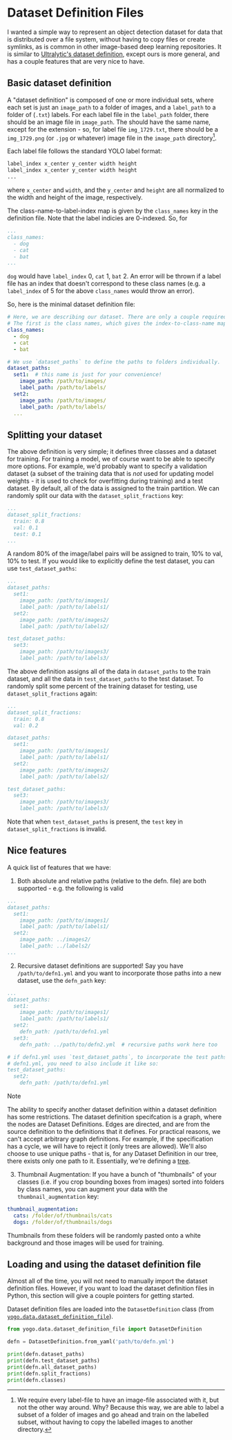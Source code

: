 # Dataset Definition Files

I wanted a simple way to represent an object detection dataset for data that is distributed over a file system, without having to copy files or create symlinks, as is common in other image-based deep learning repositories. It is similar to [Ultralytic's dataset definition](https://docs.ultralytics.com/datasets/detect/), except ours is more general, and has a couple features that are very nice to have.

## Basic dataset definition

A "dataset definition" is composed of one or more individual sets, where each set is just an `image_path` to a folder of images, and a `label_path` to a folder of (`.txt`) labels. For each label file in the `label_path` folder, there should be an image file in `image_path`. The should have the same name, except for the extension - so, for label file `img_1729.txt`, there should be a `img_1729.png` (or `.jpg` or whatever) image file in the `image_path` directory[^1].

Each label file follows the standard YOLO label format:

```txt
label_index x_center y_center width height
label_index x_center y_center width height
...
```

where `x_center` and `width`, and the `y_center` and `height` are all normalized to the width and height of the image, respectively.

The class-name-to-label-index map is given by the `class_names` key in the definition file. Note that the label indicies are 0-indexed. So, for

```yaml
...
class_names:
  - dog
  - cat
  - bat
...
```

`dog` would have `label_index` 0, `cat` 1, `bat` 2. An error will be thrown if a label file has an index that doesn't correspond to these class names (e.g. a `label_index` of 5 for the above `class_names` would throw an error).

So, here is the minimal dataset definition file:

```yaml
# Here, we are describing our dataset. There are only a couple required fields.
# The first is the class names, which gives the index-to-class-name map. In this
class_names:
  - dog
  - cat
  - bat

# We use `dataset_paths` to define the paths to folders individually.
dataset_paths:
  set1:  # this name is just for your convenience!
    image_path: /path/to/images/
    label_path: /path/to/labels/
  set2:
    image_path: /path/to/images/
    label_path: /path/to/labels/
  ...
```

## Splitting your dataset

The above definition is very simple; it defines three classes and a dataset for training. For training a model, we of course want to be able to specify more options. For example, we'd probably want to specify a validation dataset (a subset of the training data that is *not* used for updating model weights - it is used to check for overfitting during training) and a test dataset. By default, all of the data is assigned to the train partition. We can randomly split our data with the `dataset_split_fractions` key:

```yaml
...
dataset_split_fractions:
  train: 0.8
  val: 0.1
  test: 0.1
...
```

A random 80% of the image/label pairs will be assigned to train, 10% to val, 10% to test. If you would like to explicitly define the test dataset, you can use `test_dataset_paths`:

```yaml
...
dataset_paths:
  set1:
    image_path: /path/to/images1/
    label_path: /path/to/labels1/
  set2:
    image_path: /path/to/images2/
    label_path: /path/to/labels2/

test_dataset_paths:
  set3:
    image_path: /path/to/images3/
    label_path: /path/to/labels3/
```

The above definition assigns all of the data in `dataset_paths` to the train dataset, and all the data in `test_dataset_paths` to the test dataset. To randomly split some percent of the training dataset for testing, use `dataset_split_fractions` again:

```yaml
...
dataset_split_fractions:
  train: 0.8
  val: 0.2

dataset_paths:
  set1:
    image_path: /path/to/images1/
    label_path: /path/to/labels1/
  set2:
    image_path: /path/to/images2/
    label_path: /path/to/labels2/

test_dataset_paths:
  set3:
    image_path: /path/to/images3/
    label_path: /path/to/labels3/
```

Note that when `test_dataset_paths` is present, the `test` key in `dataset_split_fractions` is invalid.


## Nice features

A quick list of features that we have:

1. Both absolute and relative paths (relative to the defn. file) are both supported - e.g. the following is valid
```yaml
...
dataset_paths:
  set1:
    image_path: /path/to/images1/
    label_path: /path/to/labels1/
  set2:
    image_path: ../images2/
    label_path: ../labels2/
...
```
2. Recursive dataset definitions are supported! Say you have `/path/to/defn1.yml` and you want to incorporate those paths into a new dataset, use the `defn_path` key:
```yaml
...
dataset_paths:
  set1:
    image_path: /path/to/images1/
    label_path: /path/to/labels1/
  set2:
    defn_path: /path/to/defn1.yml
  set3:
    defn_path: ../path/to/defn2.yml  # recursive paths work here too

# if defn1.yml uses `test_dataset_paths`, to incorporate the test paths from
# defn1.yml, you need to also include it like so:
test_dataset_paths:
  set2:
    defn_path: /path/to/defn1.yml
```
> [!NOTE]
> The ability to specify another dataset definition within a dataset definition has some restrictions. The dataset definition specifcation is a graph, where the nodes are Dataset Definitions. Edges are directed, and are from the source definition to the definitions that it defines.  For practical reasons, we can't accept arbitrary graph definitions. For example, if the specification has a cycle, we will have to reject it (only trees are allowed). We'll also choose to use unique paths - that is, for any Dataset Definition in our tree, there exists only one path to it. Essentially, we're defining a [tree](https://en.wikipedia.org/wiki/Tree_(graph_theory)).
3. Thumbnail Augmentation: If you have a bunch of "thumbnails" of your classes (i.e. if you crop bounding boxes from images) sorted into folders by class names, you can augment your data with the `thumbnail_augmentation` key:
```yaml
thumbnail_augmentation:
  cats: /folder/of/thumbnails/cats
  dogs: /folder/of/thumbnails/dogs
```
Thumbnails from these folders will be randomly pasted onto a white background and those images will be used for training.

## Loading and using the dataset definition file

Almost all of the time, you will not need to manually import the dataset definition files. However, if you want to load the dataset definition files in Python, this section will give a couple pointers for getting started.

Dataset definition files are loaded into the `DatasetDefinition` class (from [`yogo.data.dataset_definition_file`](https://github.com/czbiohub-sf/yogo/blob/main/yogo/data/dataset_definition_file.py)).

``` python
from yogo.data.dataset_definition_file import DatasetDefinition

defn = DatasetDefinition.from_yaml('path/to/defn.yml')

print(defn.dataset_paths)
print(defn.test_dataset_paths)
print(defn.all_dataset_paths)
print(defn.split_fractions)
print(defn.classes)
```

[^1]: We require every label-file to have an image-file associated with it, but not the other way around. Why? Because this way, we are able to label a subset of a folder of images and go ahead and train on the labelled subset, without having to copy the labelled images to another directory.